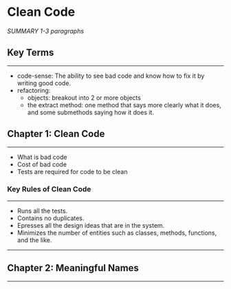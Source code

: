 # Clean Code

_SUMMARY 1-3 paragraphs_

## Key Terms
---
* code-sense: The ability to see bad code and know how to fix it by writing good code.
* refactoring:
  * objects: breakout into 2 or more objects
  * the extract method: one method that says more clearly what it does, and some submethods saying how it does it.

## Chapter 1: Clean Code
---
* What is bad code
* Cost of bad code
* Tests are required for code to be clean

### Key Rules of Clean Code
---
* Runs all the tests.
* Contains no duplicates.
* Epresses all the design ideas that are in the system.
* Minimizes the number of entities such as classes, methods, functions, and the like.

---

## Chapter 2: Meaningful Names
---
